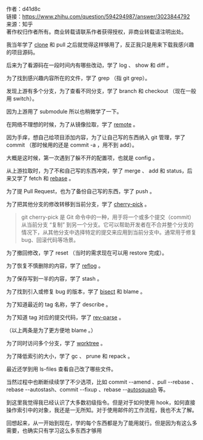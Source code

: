 作者：d41d8c  
链接：https://www.zhihu.com/question/594294987/answer/3023844792  
来源：知乎  
著作权归作者所有。商业转载请联系作者获得授权，非商业转载请注明出处。  
  

我当年学了 [clone](https://www.zhihu.com/search?q=clone&search_source=Entity&hybrid_search_source=Entity&hybrid_search_extra=%7B%22sourceType%22%3A%22answer%22%2C%22sourceId%22%3A3023844792%7D) 和 pull 之后就觉得这样够用了，反正我只是用来下载我感兴趣的项目源码。

后来为了看源码在一段时间内有哪些改动，学了 log 、 show 和 diff 。

为了找到感兴趣内容所在的文件，学了 grep （指 git grep）。

发现上游有多个分支，为了查看不同分支，学了 branch 和 checkout （现在一般用 switch）。

因为上游用了 submodule 所以也稍微学了一下。

在网络不理想的时候，为了从镜像拉取，学了 [remote](https://www.zhihu.com/search?q=remote&search_source=Entity&hybrid_search_source=Entity&hybrid_search_extra=%7B%22sourceType%22%3A%22answer%22%2C%22sourceId%22%3A3023844792%7D) 。

因为手痒，想自己给项目添加内容，为了让自己写的东西纳入 git 管理，学了 commit （那时候用的还是 commit -a ，用不到 add）。

大概是这时候，第一次遇到了躲不开的配置项，也就是 config 。

从上游拉取时，为了不和自己写的东西冲突，学了 merge 、 add 和 status，后来又学了 fetch 和 [rebase](https://www.zhihu.com/search?q=rebase&search_source=Entity&hybrid_search_source=Entity&hybrid_search_extra=%7B%22sourceType%22%3A%22answer%22%2C%22sourceId%22%3A3023844792%7D) 。

为了提 Pull Request，也为了备份自己写的东西，学了 push 。

为了把其他分支的修改转移到当前分支，学了 [cherry-pick](https://www.zhihu.com/search?q=cherry-pick&search_source=Entity&hybrid_search_source=Entity&hybrid_search_extra=%7B%22sourceType%22%3A%22answer%22%2C%22sourceId%22%3A3023844792%7D) 。

> git cherry-pick 是 Git 命令中的一种，用于将一个或多个提交（commit）从当前分支 “复制” 到另一个分支。它可以帮助开发者在不合并整个分支的情况下，从其他分支中选择特定的提交来应用到当前分支中。通常用于修复 bug、回滚代码等场景。

为了撤回修改，学了 reset （当时的需求现在可以用 restore 完成）。

为了恢复不慎删除的内容，学了 [reflog](https://www.zhihu.com/search?q=reflog&search_source=Entity&hybrid_search_source=Entity&hybrid_search_extra=%7B%22sourceType%22%3A%22answer%22%2C%22sourceId%22%3A3023844792%7D) 。

为了保存写到一半的内容，学了 stash 。

为了找到引入或修复 bug 的版本，学了 [bisect](https://www.zhihu.com/search?q=bisect&search_source=Entity&hybrid_search_source=Entity&hybrid_search_extra=%7B%22sourceType%22%3A%22answer%22%2C%22sourceId%22%3A3023844792%7D) 和 blame 。

为了知道最近的 tag 名称，学了 describe 。

为了知道 tag 对应的提交代码，学了 [rev-parse](https://www.zhihu.com/search?q=rev-parse&search_source=Entity&hybrid_search_source=Entity&hybrid_search_extra=%7B%22sourceType%22%3A%22answer%22%2C%22sourceId%22%3A3023844792%7D) 。

（以上两条是为了更方便地 blame 。）

为了同时访问多个分支，学了 [worktree](https://www.zhihu.com/search?q=worktree&search_source=Entity&hybrid_search_source=Entity&hybrid_search_extra=%7B%22sourceType%22%3A%22answer%22%2C%22sourceId%22%3A3023844792%7D) 。

为了降低索引的大小，学了 gc 、 prune 和 repack 。

最近还学到用 ls-files 查看自己改了哪些文件。

当然过程中也断断续续学了不少选项，比如 commit --amend 、pull --rebase 、rebase --autostash、commit --fixup 、rebase --[autosquash](https://www.zhihu.com/search?q=autosquash&search_source=Entity&hybrid_search_source=Entity&hybrid_search_extra=%7B%22sourceType%22%3A%22answer%22%2C%22sourceId%22%3A3023844792%7D) 等。

到这里我觉得我已经认识了大多数初级指令。但是对于如何使用 hook，如何直接操作索引中的对象，我还是一无所知。对于使用邮件的工作流程，我也不太了解。

回想起来，从一开始到现在，学的每个东西都是为了能用就行。但是因为有这么多需要，也确实只有学习这么多东西才够用